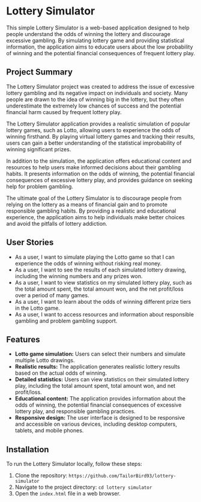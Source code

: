 # Lottery Simulator

This simple Lottery Simulator is a web-based application designed to help people understand the odds of winning the lottery and discourage excessive gambling. By simulating lottery game and providing statistical information, the application aims to educate users about the low probability of winning and the potential financial consequences of frequent lottery play.

## Project Summary

The Lottery Simulator project was created to address the issue of excessive lottery gambling and its negative impact on individuals and society. Many people are drawn to the idea of winning big in the lottery, but they often underestimate the extremely low chances of success and the potential financial harm caused by frequent lottery play.

The Lottery Simulator application provides a realistic simulation of popular lottery games, such as Lotto, allowing users to experience the odds of winning firsthand. By playing virtual lottery games and tracking their results, users can gain a better understanding of the statistical improbability of winning significant prizes.

In addition to the simulation, the application offers educational content and resources to help users make informed decisions about their gambling habits. It presents information on the odds of winning, the potential financial consequences of excessive lottery play, and provides guidance on seeking help for problem gambling.

The ultimate goal of the Lottery Simulator is to discourage people from relying on the lottery as a means of financial gain and to promote responsible gambling habits. By providing a realistic and educational experience, the application aims to help individuals make better choices and avoid the pitfalls of lottery addiction.

## User Stories

- As a user, I want to simulate playing the Lotto game so that I can experience the odds of winning without risking real money.
- As a user, I want to see the results of each simulated lottery drawing, including the winning numbers and any prizes won.
- As a user, I want to view statistics on my simulated lottery play, such as the total amount spent, the total amount won, and the net profit/loss over a period of many games.
- As a user, I want to learn about the odds of winning different prize tiers in the Lotto game.
- As a user, I want to access resources and information about responsible gambling and problem gambling support.

## Features

- **Lotto game simulation:** Users can select their numbers and simulate multiple Lotto drawings.
- **Realistic results:** The application generates realistic lottery results based on the actual odds of winning.
- **Detailed statistics:** Users can view statistics on their simulated lottery play, including the total amount spent, total amount won, and net profit/loss.
- **Educational content:** The application provides information about the odds of winning, the potential financial consequences of excessive lottery play, and responsible gambling practices.
- **Responsive design:** The user interface is designed to be responsive and accessible on various devices, including desktop computers, tablets, and mobile phones.

## Installation

To run the Lottery Simulator locally, follow these steps:

1. Clone the repository: ```https://github.com/TailorBird93/lottery-simulator```
2. Navigate to the project directory:
```cd lottery simulator```
3. Open the ```index.html``` file in a web browser.

